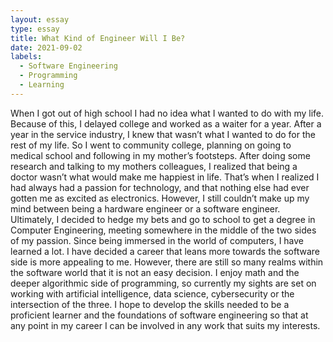 ```yaml
---
layout: essay
type: essay
title: What Kind of Engineer Will I Be?
date: 2021-09-02
labels:
  - Software Engineering
  - Programming
  - Learning
---
```



When I got out of high school I had no idea what I wanted to do with my life. Because of this, I delayed college and worked as a waiter for a year. After a year in the service industry, I knew that wasn’t what I wanted to do for the rest of my life. So I went to community college, planning on going to medical school and following in my mother’s footsteps. After doing some research and talking to my mothers colleagues, I realized that being a doctor wasn’t what would make me happiest in life.
That’s when I realized I had always had a passion for technology, and that nothing else had ever gotten me as excited as electronics. However, I still couldn’t make up my mind between being a hardware engineer or a software engineer. Ultimately, I decided to hedge my bets and go to school to get a degree in Computer Engineering, meeting somewhere in the middle of the two sides of my passion.
Since being immersed in the world of computers, I have learned a lot. I have decided a career that leans more towards the software side is more appealing to me. However, there are still so many realms within the software world that it is not an easy decision. I enjoy math and the deeper algorithmic side of programming, so currently my sights are set on working with artificial intelligence, data science, cybersecurity or the intersection of the three. I hope to develop the skills needed to be a proficient learner and the foundations of software engineering so that at any point in my career I can be involved in any work that suits my interests. 
